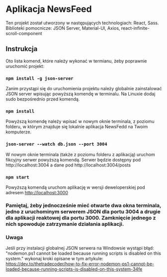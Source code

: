 # Aplikacja NewsFeed

Ten projekt został utworzony w następujących technologiach: React, Sass. Biblioteki pomocnicze: JSON Server, Material-UI, Axios, react-infinite-scroll-component

## Instrukcja 

Oto lista komend, które należy wykonać w termianu, żeby poprawnie uruchomić projekt:


### `npm install -g json-server` 
Zanim przystąpi się do uruchomienia projektu należy globalnie zainstalować JSON server wpisując powyższą komendę w terminalu. Na Linuxie dodaj sudo bezpośrednio przed komendą.

### `npm install` 
Powyższą komendę należy wpisać w nowym oknie terminala, z poziomu folderu, w którym znajduje się lokalnie aplikacja NewsFedd na Twoim komputerze.

### `json-server --watch db.json --port 3004` 
W nowym oknie terminala (także z poziomu folderu z aplikacją) uruchom fikcyjny serwer powyższą komendą. Serwer będzie dostępny pod http://localhost:3004 a dane pod http://localhost:3004/posts

### `npm start` 
Powyższą komendą uruchom aplikację w wersji deweloperskiej pod adresem [http://localhost:3000](http://localhost:3000)


### Pamiętaj, żeby jednocześnie mieć otwarte dwa okna terminala, jedno z uruchominym serwerem JSON dla portu 3004 a drugie dla aplikacji reaktowej dla portu 3000. Zamknięcie jednego z nich spowoduje zatrzymanie działania aplikacji.


### Uwaga
Jeśli przy instalacji globalnej JSON serwera na Windowsie wystąpi błąd: "nodemon.ps1 cannot be loaded because running scripts is disabled on this system." wykonaj kroki opisane w tym artykule: https://dev.to/thetradecoder/how-to-fix-error-nodemon-ps1-cannot-be-loaded-because-running-scripts-is-disabled-on-this-system-34fe 


